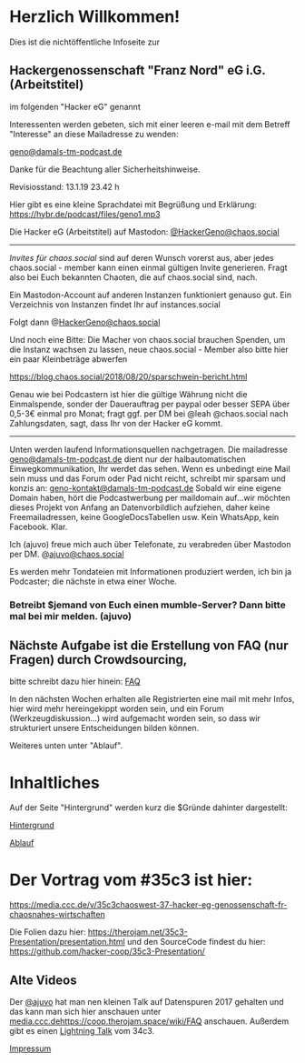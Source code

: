 # Herzlich Willkommen!

Dies ist die  nichtöffentliche Infoseite zur 

## Hackergenossenschaft "Franz Nord" eG i.G. (Arbeitstitel)
im folgenden "Hacker eG" genannt



Interessenten werden gebeten, sich mit einer leeren e-mail mit dem Betreff "Interesse" an diese Mailadresse zu wenden:

geno@damals-tm-podcast.de

Danke für die Beachtung aller Sicherheitshinweise.

Revisiosstand: 13.1.19 23.42 h 

Hier gibt es eine kleine Sprachdatei mit Begrüßung und Erklärung: https://hybr.de/podcast/files/geno1.mp3

Die Hacker eG (Arbeitstitel) auf Mastodon: [@HackerGeno@chaos.social](https://chaos.social/@HackerGeno)

---

*Invites für chaos.social* sind auf deren Wunsch vorerst aus, aber jedes chaos.social - member kann einen einmal gültigen Invite generieren. Fragt also bei Euch bekannten Chaoten, die auf chaos.social sind, nach.

Ein Mastodon-Account auf anderen Instanzen funktioniert genauso gut. 
Ein Verzeichnis von Instanzen findet Ihr auf instances.social 

Folgt dann @HackerGeno@chaos.social

Und noch eine Bitte: Die Macher von chaos.social brauchen Spenden, um die Instanz wachsen zu lassen, neue chaos.social - Member also bitte hier ein paar Kleinbeträge abwerfen 

https://blog.chaos.social/2018/08/20/sparschwein-bericht.html

Genau wie bei Podcastern ist hier die gültige Währung nicht die Einmalspende, sonder der Dauerauftrag per paypal oder besser SEPA über 0,5-3€ einmal pro Monat; fragt ggf. per DM bei @leah @chaos.social nach Zahlungsdaten, sagt, dass Ihr von der Hacker eG kommt. 

---

Unten werden laufend Informationsquellen nachgetragen. Die mailadresse geno@damals-tm-podcast.de dient nur der halbautomatischen Einwegkommunikation, Ihr werdet das sehen. Wenn es unbedingt eine Mail sein muss und das Forum oder Pad nicht reicht, schreibt mir sparsam und konzis an: geno-kontakt@damals-tm-podcast.de Sobald wir eine eigene Domain haben, hört die Podcastwerbung per maildomain auf...wir möchten dieses Projekt von Anfang an Datenvorbildlich aufziehen, daher keine Freemailadressen, keine GoogleDocsTabellen usw. Kein WhatsApp, kein Facebook. Klar. 

Ich (ajuvo) freue mich auch über Telefonate, zu verabreden über Mastodon per DM. @ajuvo@chaos.social 

Es werden mehr Tondateien mit Informationen produziert werden, ich bin ja Podcaster; die nächste in etwa einer Woche.

### Betreibt $jemand von Euch einen mumble-Server? Dann bitte mal bei mir melden. (ajuvo)

## Nächste Aufgabe ist die Erstellung von FAQ (nur Fragen) durch Crowdsourcing, 
bitte schreibt dazu hier hinein: [FAQ](https://coop.therojam.space/wiki/FAQ) 

In den nächsten Wochen erhalten alle Registrierten eine mail mit mehr Infos, hier wird mehr hereingekippt worden sein, und ein Forum (Werkzeugdiskussion...) wird aufgemacht worden sein, so dass wir strukturiert unsere Entscheidungen bilden können.

Weiteres unten unter "Ablauf".

# Inhaltliches

Auf der Seite "Hintergrund" werden kurz die $Gründe dahinter dargestellt:

[Hintergrund](https://coop.therojam.space/wiki/Hintergrund)

[Ablauf](https://coop.therojam.space/wiki/Ablauf)


# Der Vortrag vom #35c3 ist hier:

https://media.ccc.de/v/35c3chaoswest-37-hacker-eg-genossenschaft-fr-chaosnahes-wirtschaften 

Die Folien dazu hier: https://therojam.net/35c3-Presentation/presentation.html
und den SourceCode findest du hier: https://github.com/hacker-coop/35c3-Presentation/




## Alte Videos 

Der [@ajuvo](https://chaos.social/@ajuvo) hat man nen kleinen Talk auf Datenspuren 2017 gehalten und das kann man sich hier anschauen unter [media.ccc.dehttps://coop.therojam.space/wiki/FAQ](https://media.ccc.de/v/DS2017-8659-hacker_eg) anschauen.
Außerdem gibt es einen [Lightning Talk](https://media.ccc.de/v/34c3-9256-lightning_talks_day_2#t=2722) vom 34c3.


[Impressum](https://coop.therojam.space/wiki/Imprint)